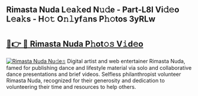 ## Rimasta Nuda L𝚎a𝚔ed N𝚞𝚍e - Part-L8l Vi𝚍𝚎o L𝚎a𝚔s - H𝚘𝚝 O𝚗𝚕yf𝚊ns P𝚑𝚘tos 3yRLw

# <h2><a href="http://kfav23.oniu.top/?m=Rimasta+Nuda">🔗👉 🔴 Rimasta Nuda P𝚑ot𝚘𝚜 V𝚒d𝚎o</a></h2>

[![Rimasta Nuda Nu𝚍e𝚜](https://i.imgur.com/0qMVB7G.gif)](http://kfav23.oniu.top/?m=Rimasta+Nuda)
Digital artist and web entertainer Rimasta Nuda, famed for publishing dance and lifestyle material via solo and collaborative dance presentations and brief videos. Selfless philanthropist volunteer Rimasta Nuda, recognized for their generosity and dedication to volunteering their time and resources to help others.  
